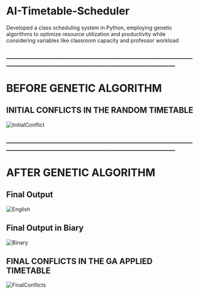 # AI-Timetable-Scheduler
Developed a class scheduling system in Python, employing genetic algorithms to optimize resource utilization and productivity while considering variables like classroom capacity and professor workload
### __________________________________________________________________________________________________________________________

# BEFORE GENETIC ALGORITHM
## INITIAL CONFLICTS IN THE RANDOM TIMETABLE
![InitialConflict](https://github.com/TayyabSohail/AI-Timetable-Scheduler/assets/129260556/719e0d18-e26f-4db1-89d8-e6bb23bcaa39)
### __________________________________________________________________________________________________________________________

# AFTER GENETIC ALGORITHM

## Final Output 
![English](https://github.com/TayyabSohail/AI-Timetable-Scheduler/assets/129260556/0122f5d4-5689-4cf4-9d61-3eac278c905c)

## Final Output in Biary
![Binary](https://github.com/TayyabSohail/AI-Timetable-Scheduler/assets/129260556/089b6212-3651-4a5b-a2fd-8a807fb59a10)

## FINAL CONFLICTS IN THE GA APPLIED TIMETABLE
![FinalConflicts](https://github.com/TayyabSohail/AI-Timetable-Scheduler/assets/129260556/bb7daa8a-b99b-488b-a903-3c1e5126a6af)
